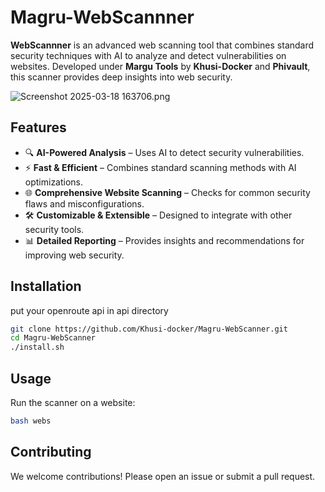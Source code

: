 
#  Magru-WebScannner  

**WebScannner** is an advanced web scanning tool that combines standard security techniques with AI to analyze and detect vulnerabilities on websites. Developed under **Margu Tools** by **Khusi-Docker** and **Phivault**, this scanner provides deep insights into web security.  

![Screenshot 2025-03-18 163706.png](<https://media-hosting.imagekit.io//6ed229bc60af4809/Screenshot 2025-03-18 163706.png?Expires=1837058784&Key-Pair-Id=K2ZIVPTIP2VGHC&Signature=WJIDsWX5-wsUI26RQEiW1ItGKYpUwJU7tA9gkPDcDyi3ody8jCLF997GvXCLpO51Bhkhu46IWCQ-mRZ5CVFvfTHULxKmglbApr8khtRSpJ44uM90PBqCIHjQiDODcglAop8soU1WAI6u2oxYaR3IStmDyXYd5DbH6Tun94rfocWMtey2b7uZOYOM~lRQiWRiP6eDemsEETpUc~TdTOqUpc4p-RyU1bT0kJH6~5pbolbQolXRLS34Sj5UL9HVO-q0lhPNprfXMBEryQzrL0G7jeDTEDjv2yAIlpwqAzRZm3v-NjUupFilYHatLFXeyoFyMCAwnQ5M4GqRPHTBtu4zEg__>)

## Features  

- 🔍 **AI-Powered Analysis** – Uses AI to detect security vulnerabilities.  
- ⚡ **Fast & Efficient** – Combines standard scanning methods with AI optimizations.  
- 🌐 **Comprehensive Website Scanning** – Checks for common security flaws and misconfigurations.  
- 🛠️ **Customizable & Extensible** – Designed to integrate with other security tools.  
- 📊 **Detailed Reporting** – Provides insights and recommendations for improving web security.  

## Installation  

put your openroute api in api directory

```bash
git clone https://github.com/Khusi-docker/Magru-WebScanner.git
cd Magru-WebScanner
./install.sh
```

## Usage  

Run the scanner on a website:  

```bash
bash webs
```


## Contributing  

We welcome contributions! Please open an issue or submit a pull request.  

